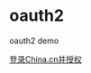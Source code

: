 # oauth2
oauth2 demo


[登录China.cn并授权](https://www.china.cn/oauth2/authorize?response_type=code&client_id=demo&state=demo&redirect_uri=https://github.com/china-cn-dev/chinacn-api-php-example/blob/master/README.md&debug=show)
